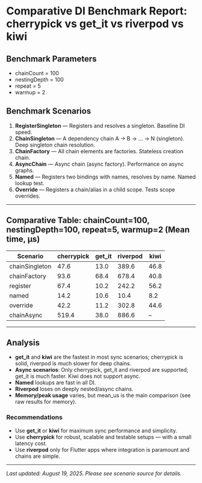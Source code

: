 # Comparative DI Benchmark Report: cherrypick vs get_it vs riverpod vs kiwi

## Benchmark Parameters

- chainCount = 100
- nestingDepth = 100
- repeat = 5
- warmup = 2

## Benchmark Scenarios

1. **RegisterSingleton** — Registers and resolves a singleton. Baseline DI speed.
2. **ChainSingleton** — A dependency chain A → B → ... → N (singleton). Deep singleton chain resolution.
3. **ChainFactory** — All chain elements are factories. Stateless creation chain.
4. **AsyncChain** — Async chain (async factory). Performance on async graphs.
5. **Named** — Registers two bindings with names, resolves by name. Named lookup test.
6. **Override** — Registers a chain/alias in a child scope. Tests scope overrides.

---

## Comparative Table: chainCount=100, nestingDepth=100, repeat=5, warmup=2 (Mean time, µs)

| Scenario         | cherrypick | get_it | riverpod | kiwi |
|------------------|------------|--------|----------|------|
| chainSingleton   | 47.6       | 13.0   | 389.6    | 46.8 |
| chainFactory     | 93.6       | 68.4   | 678.4    | 40.8 |
| register         | 67.4       | 10.2   | 242.2    | 56.2 |
| named            | 14.2       | 10.6   | 10.4     | 8.2  |
| override         | 42.2       | 11.2   | 302.8    | 44.6 |
| chainAsync       | 519.4      | 38.0   | 886.6    | –    |

---

## Analysis

- **get_it** and **kiwi** are the fastest in most sync scenarios; cherrypick is solid, riverpod is much slower for deep chains.
- **Async scenarios**: Only cherrypick, get_it and riverpod are supported; get_it is much faster. Kiwi does not support async.
- **Named** lookups are fast in all DI.
- **Riverpod** loses on deeply nested/async chains.
- **Memory/peak usage** varies, but mean_us is the main comparison (see raw results for memory).

### Recommendations
- Use **get_it** or **kiwi** for maximum sync performance and simplicity.
- Use **cherrypick** for robust, scalable and testable setups — with a small latency cost.
- Use **riverpod** only for Flutter apps where integration is paramount and chains are simple.

---

_Last updated: August 19, 2025._
_Please see scenario source for details._

